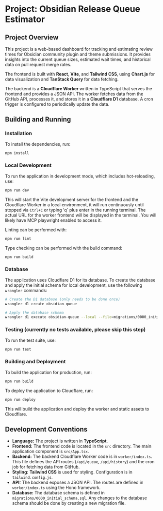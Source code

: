 # Project: Obsidian Release Queue Estimator

## Project Overview

This project is a web-based dashboard for tracking and estimating review times for Obsidian community plugin and theme submissions. It provides insights into the current queue sizes, estimated wait times, and historical data on pull request merge rates.

The frontend is built with **React**, **Vite**, and **Tailwind CSS**, using **Chart.js** for data visualization and **TanStack Query** for data fetching.

The backend is a **Cloudflare Worker** written in TypeScript that serves the frontend and provides a JSON API. The worker fetches data from the GitHub API, processes it, and stores it in a **Cloudflare D1** database. A cron trigger is configured to periodically update the data.

## Building and Running

### Installation

To install the dependencies, run:

```bash
npm install
```

### Local Development

To run the application in development mode, which includes hot-reloading, use:

```bash
npm run dev
```

This will start the Vite development server for the frontend and the Cloudflare Worker in a local environment, it will run continuously until stopped via `Ctrl+C` or typing 'q` plus enter in the running terminal. The actual URL for the worker frontend will be displayed in the terminal. You will likely have MCP playwright enabled to access it.

Linting can be performed with:

```bash
npm run lint
```

Type checking can be performed with the build command:

```bash
npm run build
```

### Database

The application uses Cloudflare D1 for its database. To create the database and apply the initial schema for local development, use the following `wrangler` commands:

```bash
# Create the D1 database (only needs to be done once)
wrangler d1 create obsidian-queue

# Apply the database schema
wrangler d1 execute obsidian-queue --local --file=migrations/0000_initial_schema.sql
```

### Testing (currently no tests available, please skip this step)

To run the test suite, use:

```bash
npm run test
```

### Building and Deployment

To build the application for production, run:

```bash
npm run build
```

To deploy the application to Cloudflare, run:

```bash
npm run deploy
```

This will build the application and deploy the worker and static assets to Cloudflare.

## Development Conventions

*   **Language:** The project is written in **TypeScript**.
*   **Frontend:** The frontend code is located in the `src` directory. The main application component is `src/App.tsx`.
*   **Backend:** The backend Cloudflare Worker code is in `worker/index.ts`. This file defines the API routes (`/api/queue`, `/api/history`) and the cron job for fetching data from GitHub.
*   **Styling:** **Tailwind CSS** is used for styling. Configuration is in `tailwind.config.js`.
*   **API:** The backend exposes a JSON API. The routes are defined in `worker/index.ts` using the Hono framework.
*   **Database:** The database schema is defined in `migrations/0000_initial_schema.sql`. Any changes to the database schema should be done by creating a new migration file.
